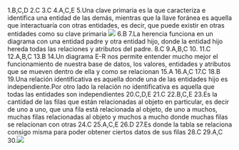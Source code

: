 1.B,C,D
2.C
3.C
4.A,C,E
5.Una clave primaria es la que caracteriza e identifica una entidad de las demás, mientras que la llave foránea es aquella que interactuaría con otras entidades, es decir, que puede existir en otras entidades como su clave primaria
<img src="/Diagrama sin título-Página-1.drawio.png">
6.B
7.La herencia funciona en un diagrama con una entidad padre y otra entidad hijo, donde la entidad hijo hereda todas las relaciones y atributos del padre.
8.C
9.A,B,C 10.
11.C
12.A,B,C
13.B
14.Un diagrama E-R nos permite entender mucho mejor el funcionamiento de nuestra base de datos, los valores, entidades y atributos que se mueven dentro de ella y como se relacionan
15.A
16.A,C
17.C
18.B
19.Una relación identificativa es aquella donde una de las entidades hijo es independiente.Por otro lado la relación no identificativa es aquella que todas las entidades son independientes
20.C,D,E
21.C
22.B,C,E
23.Es la cantidad de las filas que están relacionadas al objeto en particular, es decir de uno a uno, que una fila está relacionada al objeto, de uno a muchos, muchas filas relacionadas al objeto y muchos a mucho donde muchas filas se relacionan con otras
24.C
25.A,C,E
26.D
27.Es donde la tabla se relaciona consigo misma para poder obtener ciertos datos de sus filas
28.C
29.A,C 30.<img src="/Diagrama sin título-Página-1.drawio(1).png">
